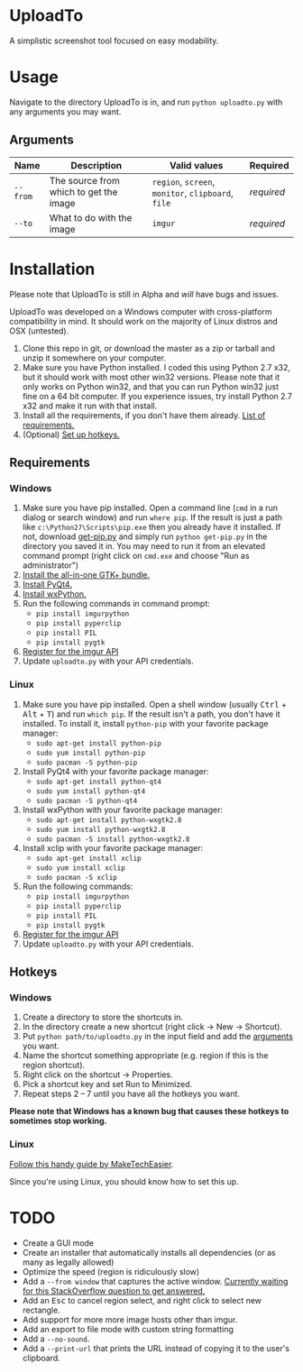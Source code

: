 # UploadTo
A simplistic screenshot tool focused on easy modability.

# Usage
Navigate to the directory UploadTo is in, and run ```python uploadto.py``` with any arguments you may want.

## Arguments
| Name         | Description                            | Valid values                                                                                                                                                                                                                                                                                                                                                                                                                                                               | Required   |
| ------------ | -------------------------------------- | -------------------------------------------------------------------------------------------------------------------------------------------------------------------------------------------------------------------------------------------------------------------------------------------------------------------------------------------------------------------------------------------------------------------------------------------------------------------------- | ---------- |
| ``--from`` | The source from which to get the image | <samp title="Lets you select a region with a crosshair and a rectangle on the entire screen">```region```</samp>, <samp title="Takes a screenshot of your entire screen, consisting of all your monitors">```screen```</samp>, <samp title="Takes a screenshot of the monitor your cursor is currently on">```monitor```</samp>, <samp title="Uses the image currently in your clipboard">```clipboard```</samp>, <samp title="Opens a pick file dialog">```file```</samp> | *required* |
| ```--to```   | What to do with the image              | <samp title="Uploads the image to imgur">```imgur```</samp>                                                                                                                                                                                                                                                                                                                                                                                                                | *required* |

# Installation
Please note that UploadTo is still in Alpha and *will* have bugs and issues.

UploadTo was developed on a Windows computer with cross-platform compatibility in mind. It should work on the majority of Linux distros and OSX (untested).

1. Clone this repo in git, or download the master as a zip or tarball and unzip it somewhere on your computer.
2. Make sure you have Python installed. I coded this using Python 2.7 x32, but it should work with most other win32 versions. Please note that it only works on Python win32, and that you can run Python win32 just fine on a 64 bit computer. If you experience issues, try install Python 2.7 x32 and make it run with that install.
3. Install all the requirements, if you don't have them already. [List of requirements.](#requirements)
4. (Optional) [Set up hotkeys.](#hotkeys)

## Requirements
### Windows
1. Make sure you have pip installed. Open a command line (```cmd``` in a run dialog or search window) and run ```where pip```. If the result is just a path like ```c:\Python27\Scripts\pip.exe``` then you already have it installed. If not, download [get-pip.py](https://raw.githubusercontent.com/pypa/pip/master/contrib/get-pip.py) and simply run ```python get-pip.py``` in the directory you saved it in. You may need to run it from an elevated command prompt (right click on ```cmd.exe``` and choose "Run as administrator")
2. [Install the all-in-one GTK+ bundle.](http://www.gtk.org/download/win32.php)
3. [Install PyQt4.](http://www.riverbankcomputing.co.uk/software/pyqt/download)
4. [Install wxPython.](http://www.wxpython.org/download.php)
5. Run the following commands in command prompt:
	* ```pip install imgurpython```
	* ```pip install pyperclip```
	* ```pip install PIL```
	* ```pip install pygtk```
6. [Register for the imgur API](https://api.imgur.com/oauth2/addclient)
7. Update ```uploadto.py``` with your API credentials.

### Linux
1. Make sure you have pip installed. Open a shell window (usually <kbd>Ctrl</kbd> + <kbd>Alt</kbd> + <kbd>T</kbd>) and run ```which pip```. If the result isn't a path, you don't have it installed. To install it, install ```python-pip``` with your favorite package manager:
	* ```sudo apt-get install python-pip```
	* ```sudo yum install python-pip```
	* ```sudo pacman -S python-pip```
2. Install PyQt4 with your favorite package manager:
	* ```sudo apt-get install python-qt4```
	* ```sudo yum install python-qt4```
	* ```sudo pacman -S python-qt4```
3. Install wxPython with your favorite package manager:
	* ```sudo apt-get install python-wxgtk2.8```
	* ```sudo yum install python-wxgtk2.8```
	* ```sudo pacman -S install python-wxgtk2.8```
4. Install xclip with your favorite package manager:
	* ```sudo apt-get install xclip```
	* ```sudo yum install xclip```
	* ```sudo pacman -S xclip```
5. Run the following commands:
	* ```pip install imgurpython```
	* ```pip install pyperclip```
	* ```pip install PIL```
	* ```pip install pygtk```
6. [Register for the imgur API](https://api.imgur.com/oauth2/addclient)
7. Update ```uploadto.py``` with your API credentials.
	

## Hotkeys
### Windows
1. Create a directory to store the shortcuts in.
2. In the directory create a new shortcut (right click &rarr; New &rarr; Shortcut).
3. Put ```python path/to/uploadto.py``` in the input field and add the [arguments](#arguments) you want.
4. Name the shortcut something appropriate (e.g. region if this is the region shortcut).
5. Right click on the shortcut &rarr; Properties.
6. Pick a shortcut key and set Run to Minimized.
7. Repeat steps 2 &ndash; 7 until you have all the hotkeys you want.

**Please note that Windows has a known bug that causes these hotkeys to sometimes stop working.**

### Linux
[Follow this handy guide by MakeTechEasier](http://www.maketecheasier.com/autokey-make-your-own-keyboard-shortcuts-in-linux/).

Since you're using Linux, you should know how to set this up.

# TODO
* Create a GUI mode
* Create an installer that automatically installs all dependencies (or as many as legally allowed)
* Optimize the speed (region is ridiculously slow)
* Add a ```--from window``` that captures the active window. [Currently waiting for this StackOverflow question to get answered.](http://stackoverflow.com/questions/29355898/getting-the-active-root-window-using-gtk-gdk-in-python)
* Add an <kbd>Esc</kbd> to cancel region select, and right click to select new rectangle.
* Add support for more more image hosts other than imgur.
* Add an export to file mode with custom string formatting
* Add a ```--no-sound```.
* Add a ```--print-url``` that prints the URL instead of copying it to the user's clipboard.

















